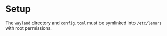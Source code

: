 # Setup

The `wayland` directory and `config.toml` must be symlinked into `/etc/lemurs` with root permissions.
